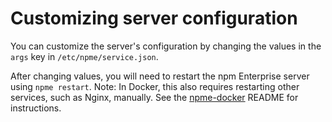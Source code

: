 <!--
order: 20
title: Customizing server configuration
-->

# Customizing server configuration

You can customize the server's configuration by changing the values in the `args` key in `/etc/npme/service.json`.

After changing values, you will need to restart the npm Enterprise server using `npme restart`. Note: In Docker, this also requires restarting other services, such as Nginx, manually. See the [npme-docker](https://github.com/npm/npme-docker#running-npm-enterprise-as-an-interactive-container) README for instructions.
